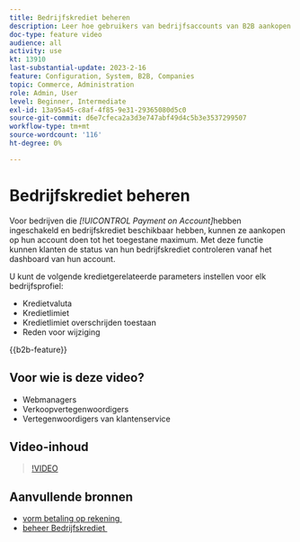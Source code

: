 ```yaml
---
title: Bedrijfskrediet beheren
description: Leer hoe gebruikers van bedrijfsaccounts van B2B aankopen kunnen doen op hun account tot de toegestane kredietlimiet.
doc-type: feature video
audience: all
activity: use
kt: 13910
last-substantial-update: 2023-2-16
feature: Configuration, System, B2B, Companies
topic: Commerce, Administration
role: Admin, User
level: Beginner, Intermediate
exl-id: 13a95a45-c8af-4f85-9e31-29365080d5c0
source-git-commit: d6e7cfeca2a3d3e747abf49d4c5b3e3537299507
workflow-type: tm+mt
source-wordcount: '116'
ht-degree: 0%

---
```


# Bedrijfskrediet beheren

Voor bedrijven die _[!UICONTROL Payment on Account]_&#x200B;hebben ingeschakeld en bedrijfskrediet beschikbaar hebben, kunnen ze aankopen op hun account doen tot het toegestane maximum. Met deze functie kunnen klanten de status van hun bedrijfskrediet controleren vanaf het dashboard van hun account.

U kunt de volgende kredietgerelateerde parameters instellen voor elk bedrijfsprofiel:

- Kredietvaluta
- Kredietlimiet
- Kredietlimiet overschrijden toestaan
- Reden voor wijziging

{{b2b-feature}}

## Voor wie is deze video?

- Webmanagers
- Verkoopvertegenwoordigers
- Vertegenwoordigers van klantenservice

## Video-inhoud

>[!VIDEO](https://video.tv.adobe.com/v/344445?quality=12&learn=on)

## Aanvullende bronnen

- [&#x200B; vorm betaling op rekening &#x200B;](https://experienceleague.adobe.com/docs/commerce-admin/b2b/enable-basic-features.html?lang=nl-NL#configure-payment-on-account)
- [&#x200B; beheer Bedrijfskrediet &#x200B;](https://experienceleague.adobe.com/docs/commerce-admin/b2b/companies/credit-company.html?lang=nl-NL)
